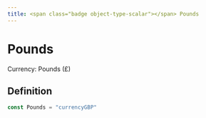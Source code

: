 ```yaml
---
title: <span class="badge object-type-scalar"></span> Pounds
---
```

# <span class="badge object-type-scalar"></span> Pounds

Currency: Pounds (£)

## Definition

```go
const Pounds = "currencyGBP"
```
